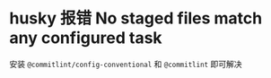 # husky 报错 No staged files match any configured task

安装 `@commitlint/config-conventional` 和 `@commitlint` 即可解决
